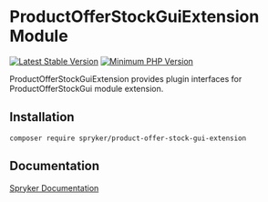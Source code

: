 # ProductOfferStockGuiExtension Module
[![Latest Stable Version](https://poser.pugx.org/spryker/product-offer-stock-gui-extension/v/stable.svg)](https://packagist.org/packages/spryker/product-offer-stock-gui-extension)
[![Minimum PHP Version](https://img.shields.io/badge/php-%3E%3D%207.4-8892BF.svg)](https://php.net/)

ProductOfferStockGuiExtension provides plugin interfaces for ProductOfferStockGui module extension.

## Installation

```
composer require spryker/product-offer-stock-gui-extension
```

## Documentation

[Spryker Documentation](https://docs.spryker.com)
